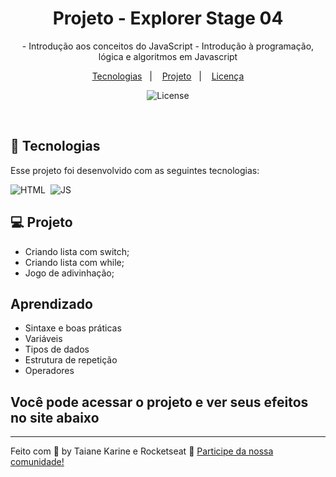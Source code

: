 
<h1 align="center"> Projeto -  Explorer Stage 04 </h1>

<p align="center">
- Introdução aos conceitos do JavaScript
- Introdução à programação, lógica e algoritmos em Javascript

</p>

<p align="center">
  <a href="#-tecnologias">Tecnologias</a>&nbsp;&nbsp;&nbsp;|&nbsp;&nbsp;&nbsp;
  <a href="#-projeto">Projeto</a>&nbsp;&nbsp;&nbsp;|&nbsp;&nbsp;&nbsp;
  <a href="#memo-licença">Licença</a>
</p>

<p align="center">
  <img alt="License" src="https://img.shields.io/static/v1?label=license&message=MIT&color=49AA26&labelColor=000000">
</p>

<br>

## 🚀 Tecnologias

Esse projeto foi desenvolvido com as seguintes tecnologias:

![HTML](https://img.shields.io/badge/HTML5-E34F26?style=for-the-badge&logo=html5&logoColor=white)&nbsp;
![JS](https://img.shields.io/badge/JavaScript-323330?style=for-the-badge&logo=javascript&logoColor=F7DF1E)&nbsp;

## 💻 Projeto

- Criando lista com switch;
- Criando lista com while;
- Jogo de adivinhação;


## Aprendizado

- Sintaxe e boas práticas
- Variáveis
- Tipos de dados
- Estrutura de repetição
- Operadores

## Você pode acessar o projeto e ver seus efeitos no site abaixo

---

Feito com 🧡 by Taiane Karine e Rocketseat :wave: [Participe da nossa comunidade!](https://discord.gg/rocketseat)
